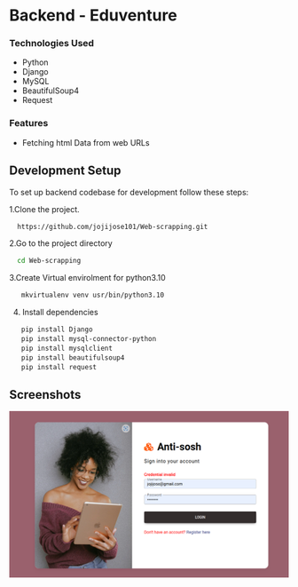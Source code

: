 # Backend - Eduventure

### Technologies Used

- Python
- Django
- MySQL
- BeautifulSoup4
- Request
  
### Features
- Fetching html Data from web URLs

  
## Development Setup

To set up backend codebase for development follow these steps:


1.Clone the project.

```bash
  https://github.com/jojijose101/Web-scrapping.git
```

2.Go to the project directory

```bash
  cd Web-scrapping
```
3.Create Virtual envirolment for python3.10
   
   ```bash
      mkvirtualenv venv usr/bin/python3.10
   ```

4. Install dependencies

```bash
   pip install Django
   pip install mysql-connector-python
   pip install mysqlclient
   pip install beautifulsoup4
   pip install request 

```
## Screenshots


![App Screenshot](https://github.com/jojijose101/Anti-sosh/blob/main/screenshot/Screenshot%20from%202024-04-03%2019-36-39.png)
